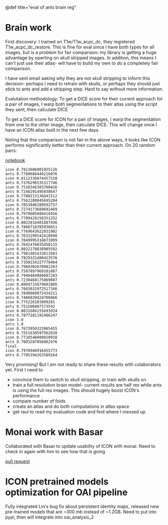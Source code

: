 @def title="eval of ants brain reg"

# Brain work


First discovery: I trained on T1w/T1w_acpc_dc, they registered T1w_acpc_dc_restore. This is fine for eval since I have both types for all images, but is a problem for fair comparison: my library is getting a huge advantage by operting on skull stripped images. In addition, this means I can't just use their atlas- will have to build my own to do a completely fair comparison.

I have sent email asking why they are not skull stripping to inform this decision- perhaps I need to retrain with skulls, or perhaps they should just stick to ants and add a stripping step. Hard to say without more information.

Evalutation methodology: To get a DICE score for their current approach for a pair of images, I warp both segmentations to their atlas using the script they sent, then calculate DICE

To get a DICE score for ICON for a pair of images, I warp the segmentation from one to the other image, then calculate DICE. This will change once I have an ICON atlas built in the next few days.

Noting that this comparison is not fair in the above ways, it looks like ICON performs significantly better than their current approach. On 20 random pairs:

[notebook](https://github.com/uncbiag/ICON/blob/a91913935b6b2f1e450526d200b9a806ea3d3bcd/notebooks/brain_ants_comparison.ipynb)

```
icon 0.7813606001925126
ants 0.7789688449216076
icon 0.8112338874457518
ants 0.7376296535317746
icon 0.7510346383760416
ants 0.7248291495038647
icon 0.7700213136841512
ants 0.7562280845695204
icon 0.7853846289592757
ants 0.7274173689692469
icon 0.7979605680416916
ants 0.7789420158351252
icon 0.8022816481887436
ants 0.7866718395036651
icon 0.7769643622031902
ants 0.7633299542410698
icon 0.7849995316673999
ants 0.7692476035458115
icon 0.8022278838905592
ants 0.7981401433813583
icon 0.7829331480423576
ants 0.7350234227770464
icon 0.7960302870982263
ants 0.7587897969101887
icon 0.7949464880607243
ants 0.7238468175069607
icon 0.8004715079602066
ants 0.7683031972517346
icon 0.7848069072434211
ants 0.7486039424706866
icon 0.775226103809265
ants 0.751596807573592
icon 0.8031604155693924
ants 0.7877281192486247
icon 1.0
ants 1.0
icon 0.7673950323965455
ants 0.7551630597562038
icon 0.7734548800820918
ants 0.7603287056802476
final
icon 0.7970946916455773
ants 0.7705394263589164
```

Very promising! But I am not ready to share these results with colaborators yet. First I need to 

- convince them to switch to skull stripping, or train with skulls on
- train a full resolution brain model- current results are half res while ants is using the full res images. This should hugely boost ICON's performance
- compare number of folds
- create an atlas and do both computations in atlas space
- get raul to read my evaluation code and find where I messed up

# Monai work with Basar

Collaborated with Basar to update usability of ICON with monai. Need to check in again with him to see how that is going

[pull request](https://github.com/uncbiag/ICON/pull/45/files)

# ICON pretrained models optimization for OAI pipeline

Fully integrated Lin's bug fix about persistent identity maps, released new pre-trained models that are ~300 mb instead of ~1.2GB. Need to put into pypi, then will integrate into oai_analysis_2


